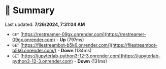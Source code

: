 # 📖 Summary
Last updated: **7/26/2024, 7:31:04 AM**

- `GET` [https://restreamer-09gx.onrender.com](https://restreamer-09gx.onrender.com) - **Up** (797ms)
- `GET` [https://filestreambot-b5k6.onrender.com/](https://filestreambot-b5k6.onrender.com/) - **Down** (134ms)
- `GET` [https://jupyterlab-python3-12-3.onrender.com](https://jupyterlab-python3-12-3.onrender.com) - **Down** (131ms)
